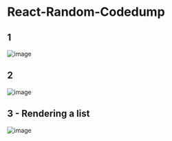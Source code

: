 # React-Random-Codedump

## 1

![image](https://user-images.githubusercontent.com/69317200/152724202-48079994-9c10-4bd5-bffb-29f7bbe049ae.png)

## 2 

![image](https://user-images.githubusercontent.com/69317200/152725146-ede597dc-b282-4b89-bb01-e5d0ce425e15.png)

## 3 - Rendering a list 

![image](https://user-images.githubusercontent.com/69317200/152760983-47031d33-1f83-4b33-9ed4-1259ae0eb057.png)
